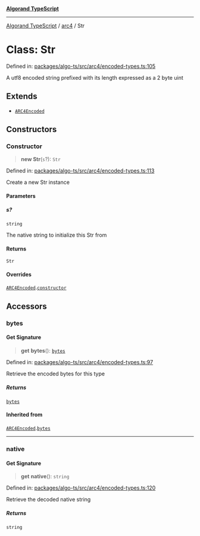 [**Algorand TypeScript**](../../README.md)

***

[Algorand TypeScript](../../modules.md) / [arc4](../README.md) / Str

# Class: Str

Defined in: [packages/algo-ts/src/arc4/encoded-types.ts:105](https://github.com/algorandfoundation/puya-ts/blob/main/packages/algo-ts/src/arc4/encoded-types.ts#L105)

A utf8 encoded string prefixed with its length expressed as a 2 byte uint

## Extends

- [`ARC4Encoded`](ARC4Encoded.md)

## Constructors

### Constructor

> **new Str**(`s`?): `Str`

Defined in: [packages/algo-ts/src/arc4/encoded-types.ts:113](https://github.com/algorandfoundation/puya-ts/blob/main/packages/algo-ts/src/arc4/encoded-types.ts#L113)

Create a new Str instance

#### Parameters

##### s?

`string`

The native string to initialize this Str from

#### Returns

`Str`

#### Overrides

[`ARC4Encoded`](ARC4Encoded.md).[`constructor`](ARC4Encoded.md#constructor)

## Accessors

### bytes

#### Get Signature

> **get** **bytes**(): [`bytes`](../../index/type-aliases/bytes.md)

Defined in: [packages/algo-ts/src/arc4/encoded-types.ts:97](https://github.com/algorandfoundation/puya-ts/blob/main/packages/algo-ts/src/arc4/encoded-types.ts#L97)

Retrieve the encoded bytes for this type

##### Returns

[`bytes`](../../index/type-aliases/bytes.md)

#### Inherited from

[`ARC4Encoded`](ARC4Encoded.md).[`bytes`](ARC4Encoded.md#bytes)

***

### native

#### Get Signature

> **get** **native**(): `string`

Defined in: [packages/algo-ts/src/arc4/encoded-types.ts:120](https://github.com/algorandfoundation/puya-ts/blob/main/packages/algo-ts/src/arc4/encoded-types.ts#L120)

Retrieve the decoded native string

##### Returns

`string`
